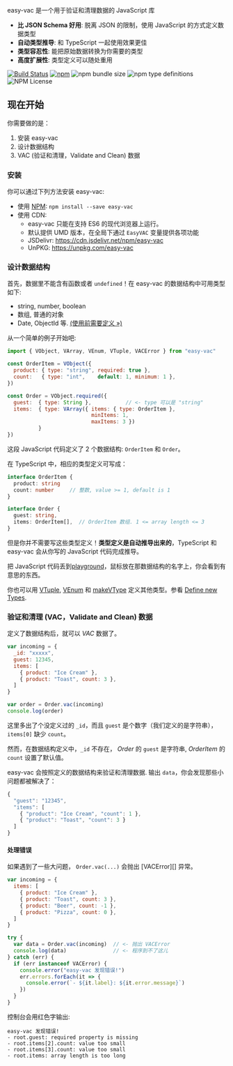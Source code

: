 easy-vac 是一个用于验证和清理数据的 JavaScript 库

- **比 JSON Schema 好用**: 脱离 JSON 的限制，使用 JavaScript 的方式定义数据类型
- **自动类型推导**: 和 TypeScript 一起使用效果更佳
- **类型容忍性**: 能把原始数据转换为你需要的类型
- **高度扩展性**: 类型定义可以随处重用

[![Build Status](https://travis-ci.org/lyonbot/easy-vac.svg?branch=master)](https://travis-ci.org/lyonbot/easy-vac)
[![npm](https://img.shields.io/npm/v/easy-vac.svg)](https://www.npmjs.com/package/easy-vac)
![npm bundle size](https://img.shields.io/bundlephobia/minzip/easy-vac.svg)
![npm type definitions](https://img.shields.io/npm/types/easy-vac.svg)
![NPM License](https://img.shields.io/npm/l/easy-vac.svg)

## <i class="fas fa-mug-hot"></i> 现在开始

你需要做的是：

1. 安装 easy-vac
2. 设计数据结构
3. VAC (验证和清理，Validate and Clean) 数据

### <i class="fas fa-cube"></i> 安装

你可以通过下列方法安装 easy-vac:

- 使用 [NPM](https://www.npmjs.com/package/easy-vac): `npm install --save easy-vac`
- 使用 CDN:
  - easy-vac 只能在支持 ES6 的现代浏览器上运行。
  - 默认提供 UMD 版本，在全局下通过 `EasyVAC` 变量提供各项功能
  - JSDelivr: <https://cdn.jsdelivr.net/npm/easy-vac>
  - UnPKG: <https://unpkg.com/easy-vac>

### <i class="fas fa-drafting-compass"></i> 设计数据结构

首先，数据里不能含有函数或者 `undefined`！在 easy-vac 的数据结构中可用类型如下:

- string, number, boolean
- 数组, 普通的对象
- Date, ObjectId 等. [(使用前需要定义 &raquo;)][define-new-types]

从一个简单的例子开始吧:

```javascript
import { VObject, VArray, VEnum, VTuple, VACError } from "easy-vac"

const OrderItem = VObject({
  product: { type: "string", required: true },
  count:   { type: "int",    default: 1, minimum: 1 },
})

const Order = VObject.required({
  guest:  { type: String },           // <- type 可以是 "string"
  items:  { type: VArray({ items: { type: OrderItem },
                           minItems: 1,
                           maxItems: 3 })
          }
})
```

这段 JavaScript 代码定义了 2 个数据结构: `OrderItem` 和 `Order`。

在 TypeScript 中，相应的类型定义可写成：

```typescript
interface OrderItem {
  product: string
  count: number     // 整数, value >= 1, default is 1
}

interface Order {
  guest: string,
  items: OrderItem[],  // OrderItem 数组. 1 <= array length <= 3
}
```

但是你并不需要写这些类型定义！**类型定义是自动推导出来的**，TypeScript 和 easy-vac 会从你写的 JavaScript 代码完成推导。

<i class="fas fa-lightbulb"></i> 把 JavaScript 代码丢到[playground](#playground)，鼠标放在那数据结构的名字上，你会看到有意思的东西。

<i class="fas fa-lightbulb"></i> 你也可以用 [VTuple](), [VEnum]() 和 [makeVType]() 定义其他类型。参看 [Define new Types][define-new-types].

### <i class="fas fa-cogs"></i> 验证和清理 (VAC，Validate and Clean) 数据

定义了数据结构后，就可以 *VAC* 数据了。

```javascript
var incoming = {
  _id: "xxxxx",
  guest: 12345,
  items: [
    { product: "Ice Cream" },
    { product: "Toast", count: 3 },
  ]
}

var order = Order.vac(incoming)
console.log(order)
```

这里多出了个没定义过的 `_id`，而且 `guest` 是个数字（我们定义的是字符串）， `items[0]` 缺少 `count`。

然而，在数据结构定义中，`_id` 不存在， *Order* 的 `guest` 是字符串, *OrderItem* 的 `count` 设置了默认值。

easy-vac 会按照定义的数据结构来验证和清理数据. 输出 `data`，你会发现那些小问题都被解决了：

```javascript
{
  "guest": "12345",
  "items": [
    { "product": "Ice Cream", "count": 1 },
    { "product": "Toast", "count": 3 }
  ]
}
```

#### <i class="fas fa-hard-hat"></i> 处理错误

如果遇到了一些大问题， `Order.vac(...)` 会抛出 [VACError][] 异常。

```javascript
var incoming = {
  items: [
    { product: "Ice Cream" },
    { product: "Toast", count: 3 },
    { product: "Beer", count: -1 },
    { product: "Pizza", count: 0 },
  ]
}

try {
  var data = Order.vac(incoming)  // <- 抛出 VACError
  console.log(data)               // <- 程序到不了这儿
} catch (err) {
  if (err instanceof VACError) {
    console.error("easy-vac 发现错误!")
    err.errors.forEach(it => {
      console.error(`- ${it.label}: ${it.error.message}`)
    })
  }
}
```

控制台会用红色字输出:

```
easy-vac 发现错误!
- root.guest: required property is missing
- root.items[2].count: value too small
- root.items[3].count: value too small
- root.items: array length is too long
```


[define-new-types]: xxx.html